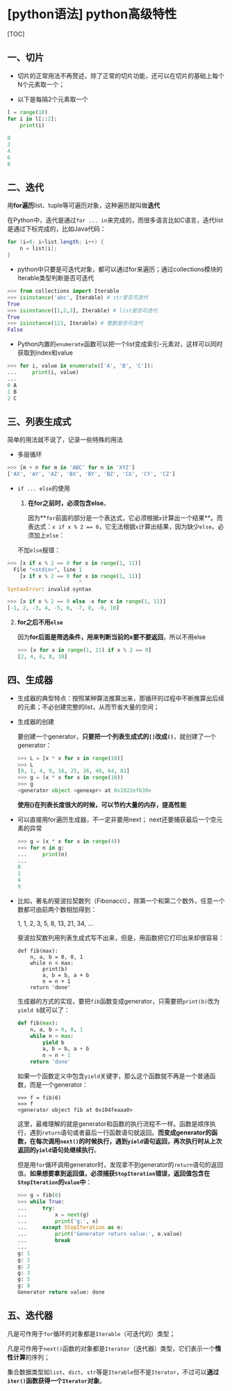 # [python语法] python高级特性

[TOC]

## 一、切片

- 切片的正常用法不再赘述，除了正常的切片功能，还可以在切片的基础上每个N个元素取一个；


- 以下是每隔2个元素取一个


```python
l = range(10)
for i in l[::2]:
    print(i)
    
0
2
4
6
8
```



## 二、迭代

用**for遍历**list、tuple等可遍历对象，这种遍历就叫做**迭代**

在Python中，迭代是通过`for ... in`来完成的，而很多语言比如C语言，迭代list是通过下标完成的，比如Java代码：

```Java
for (i=0; i<list.length; i++) {
    n = list[i];
}
```

- python中只要是可迭代对象，都可以通过for来遍历；通过collections模块的Iterable类型判断是否可迭代

```python
>>> from collections import Iterable
>>> isinstance('abc', Iterable) # str是否可迭代
True
>>> isinstance([1,2,3], Iterable) # list是否可迭代
True
>>> isinstance(123, Iterable) # 整数是否可迭代
False
```

- Python内置的`enumerate`函数可以把一个list变成索引-元素对，这样可以同时获取到index和value

```python
>>> for i, value in enumerate(['A', 'B', 'C']):
...     print(i, value)
...
0 A
1 B
2 C
```

## 三、列表生成式

简单的用法就不说了，记录一些特殊的用法

- 多层循环

```python
>>> [m + n for m in 'ABC' for n in 'XYZ']
['AX', 'AY', 'AZ', 'BX', 'BY', 'BZ', 'CX', 'CY', 'CZ']
```

- ```if ... else```的使用

  1. **在for之前时，必须包含else**。

     因为**`for`前面的部分是一个表达式，它必须根据`x`计算出一个结果**。而表达式：`x if x % 2 == 0`，它无法根据`x`计算出结果，因为缺少`else`，必须加上`else`：
  
  不加`else`报错：

```python
>>> [x if x % 2 == 0 for x in range(1, 11)]
  File "<stdin>", line 1
    [x if x % 2 == 0 for x in range(1, 11)]
                       ^
SyntaxError: invalid syntax
```

```python
>>> [x if x % 2 == 0 else -x for x in range(1, 11)]
[-1, 2, -3, 4, -5, 6, -7, 8, -9, 10]
```

  2. **for之后不用`else`**

     因为**for后面是筛选条件，用来判断当前的x要不要返回**，所以不用else
     
     ```python
     >>> [x for x in range(1, 11) if x % 2 == 0]
     [2, 4, 6, 8, 10]
     ```
     
     

## 四、生成器

- 生成器的典型特点：按照某种算法推算出来，那循环的过程中不断推算出后续的元素；不必创建完整的list，从而节省大量的空间；

- 生成器的创建

  要创建一个generator，**只要把一个列表生成式的`[]`改成`()`**，就创建了一个generator：

  ```python
  >>> L = [x * x for x in range(10)]
  >>> L
  [0, 1, 4, 9, 16, 25, 36, 49, 64, 81]
  >>> g = (x * x for x in range(10))
  >>> g
  <generator object <genexpr> at 0x1022ef630>
  ```

  **使用()在列表长度很大的时候，可以节约大量的内存，提高性能**

- 可以直接用for遍历生成器，不一定非要用next； next还要捕获最后一个空元素的异常

  ```python
  >>> g = (x * x for x in range(4))
  >>> for n in g:
  ...     print(n)
  ... 
  0
  1
  4
  9
  ```

- 比如，著名的斐波拉契数列（Fibonacci），除第一个和第二个数外，任意一个数都可由前两个数相加得到：

  1, 1, 2, 3, 5, 8, 13, 21, 34, ...

  斐波拉契数列用列表生成式写不出来，但是，用函数把它打印出来却很容易：

  ```
  def fib(max):
      n, a, b = 0, 0, 1
      while n < max:
          print(b)
          a, b = b, a + b
          n = n + 1
      return 'done'
  ```

  生成器的方式的实现，要把`fib`函数变成generator，只需要把`print(b)`改为`yield b`就可以了：

  ```python
  def fib(max):
      n, a, b = 0, 0, 1
      while n < max:
          yield b
          a, b = b, a + b
          n = n + 1
      return 'done'
  ```

  如果一个函数定义中包含`yield`关键字，那么这个函数就不再是一个普通函数，而是一个generator：

  ```
  >>> f = fib(6)
  >>> f
  <generator object fib at 0x104feaaa0>
  ```

  这里，最难理解的就是generator和函数的执行流程不一样。函数是顺序执行，遇到`return`语句或者最后一行函数语句就返回。**而变成generator的函数，在每次调用`next()`的时候执行，遇到`yield`语句返回，再次执行时从上次返回的`yield`语句处继续执行**。

  但是用`for`循环调用generator时，发现拿不到generator的`return`语句的返回值。**如果想要拿到返回值，必须捕获`StopIteration`错误，返回值包含在`StopIteration`的`value`中**：
  
  ```python
  >>> g = fib(6)
  >>> while True:
  ...     try:
  ...         x = next(g)
  ...         print('g:', x)
  ...     except StopIteration as e:
  ...         print('Generator return value:', e.value)
  ...         break
  ...
  g: 1
  g: 1
  g: 2
  g: 3
  g: 5
  g: 8
  Generator return value: done
  ```

## 五、迭代器

凡是可作用于`for`循环的对象都是`Iterable`（可迭代的）类型；

凡是可作用于`next()`函数的对象都是`Iterator`（迭代器）类型，它们表示一个**惰性计算**的序列；

集合数据类型如`list`、`dict`、`str`等是`Iterable`但不是`Iterator`，不过可以**通过`iter()`函数获得一个`Iterator`对象**。